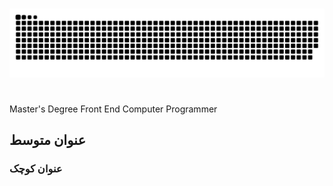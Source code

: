 
###

<img src="https://raw.githubusercontent.com/platane/platane/output/github-contribution-grid-snake-dark.svg" alt="Snake animation" />

###
# 
Master's Degree Front End Computer Programmer
## عنوان متوسط
### عنوان کوچک
